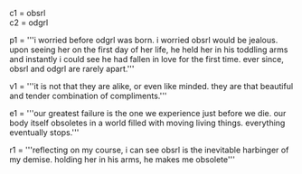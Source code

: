 
c1 = obsrl    
c2 = odgrl

p1 = '''i worried before odgrl was born. i worried obsrl would be jealous.
upon seeing her on the first day of her life, he held her in his toddling
arms and instantly i could see he had fallen in love for the first time.
ever since, obsrl and odgrl are rarely apart.'''

v1 = '''it is not that they are alike, or even like minded. they are that 
beautiful and tender combination of compliments.'''

e1 = '''our greatest failure is the one we experience just before we die.
our body itself obsoletes in a world filled with moving living 
things. everything eventually stops.'''

r1 = '''reflecting on my course, i can see obsrl is the inevitable
harbinger of my demise. holding her in his arms, he makes me obsolete'''
